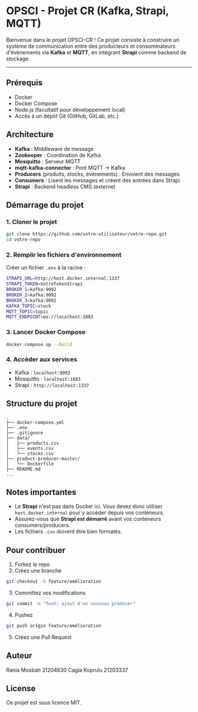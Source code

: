 # OPSCI - Projet CR (Kafka, Strapi, MQTT)

Bienvenue dans le projet OPSCI-CR ! Ce projet consiste à construire un système de communication entre des producteurs et consommateurs d'événements via **Kafka** et **MQTT**, en intégrant **Strapi** comme backend de stockage.

---

## Prérequis

- Docker
- Docker Compose
- Node.js (facultatif pour développement local)
- Accès à un dépôt Git (GitHub, GitLab, etc.)

## Architecture

- **Kafka** : Middleware de message
- **Zookeeper** : Coordination de Kafka
- **Mosquitto** : Serveur MQTT
- **mqtt-kafka-connector** : Pont MQTT -> Kafka
- **Producers** (produits, stocks, événements) : Envoient des messages
- **Consumers** : Lisent les messages et créent des entrées dans Strapi
- **Strapi** : Backend headless CMS (externe)

## Démarrage du projet

### 1. Cloner le projet

```bash
git clone https://github.com/votre-utilisateur/votre-repo.git
cd votre-repo
```

### 2. Remplir les fichiers d'environnement

Créer un fichier `.env` à la racine :

```bash
STRAPI_URL=http://host.docker.internal:1337
STRAPI_TOKEN=VotreTokenStrapi
BROKER_1=kafka:9092
BROKER_2=kafka:9092
BROKER_3=kafka:9092
KAFKA_TOPIC=stock
MQTT_TOPIC=topic
MQTT_ENDPOINT=ws://localhost:1883
```

### 3. Lancer Docker Compose

```bash
docker compose up --build
```

### 4. Accéder aux services

- Kafka : `localhost:9092`
- Mosquitto : `localhost:1883`
- Strapi : `http://localhost:1337`

## Structure du projet

```
.
├── docker-compose.yml
├── .env
├── .gitignore
├── data/
│   ├── products.csv
│   ├── events.csv
│   └── stocks.csv
├── product-producer-master/
│   └── Dockerfile
├── README.md
...
```

## Notes importantes

- Le **Strapi** n'est pas dans Docker ici. Vous devez donc utiliser `host.docker.internal` pour y accéder depuis vos conteneurs.
- Assurez-vous que **Strapi est démarré** avant vos conteneurs consumers/producers.
- Les fichiers `.csv` doivent être bien formatés.

## Pour contribuer

1. Forkez le repo
2. Créez une branche

```bash
git checkout -b feature/amélioration
```

3. Committez vos modifications

```bash
git commit -m "feat: ajout d'un nouveau producer"
```

4. Pushez

```bash
git push origin feature/amélioration
```

5. Créez une Pull Request

## Auteur
Rania Mosbah 21204630 Cagla Koprulu 21203337

## License

Ce projet est sous licence MIT.

